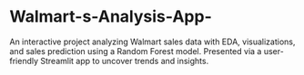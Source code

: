 # Walmart-s-Analysis-App-
An interactive project analyzing Walmart sales data with EDA, visualizations, and sales prediction using a Random Forest model. Presented via a user-friendly Streamlit app to uncover trends and insights.
